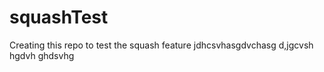 # squashTest
Creating this repo to test the squash feature 
jdhcsvhasgdvchasg
d,jgcvsh
hgdvh
ghdsvhg